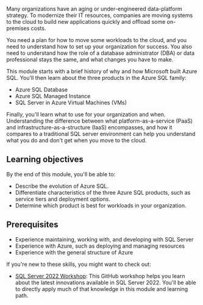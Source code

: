 Many organizations have an aging or under-engineered data-platform strategy. To modernize their IT resources, companies are moving systems to the cloud to build new applications quickly and offload some on-premises costs.

You need a plan for how to move some workloads to the cloud, and you need to understand how to set up your organization for success. You also need to understand how the role of a database administrator (DBA) or data professional stays the same, and what changes you have to make.

This module starts with a brief history of why and how Microsoft built Azure SQL. You'll then learn about the three products in the Azure SQL family: 
- Azure SQL Database
- Azure SQL Managed Instance
- SQL Server in Azure Virtual Machines (VMs)

Finally, you'll learn what to use for your organization and when. Understanding the difference between what platform-as-a-service (PaaS) and infrastructure-as-a-structure (IaaS) encompasses, and how it compares to a traditional SQL server environment can help you understand what you do and don't get when you move to the cloud.  

## Learning objectives

By the end of this module, you'll be able to:  

- Describe the evolution of Azure SQL.
- Differentiate characteristics of the three Azure SQL products, such as service tiers and deployment options. 
- Determine which product is best for workloads in your organization.

## Prerequisites

- Experience maintaining, working with, and developing with SQL Server
- Experience with Azure, such as deploying and managing resources
- Experience with the general structure of Azure

If you're new to these skills, you might want to check out:  

- [SQL Server 2022 Workshop](https://github.com/microsoft/sqlworkshops-sql2022workshop?azure-portal=true): This GitHub workshop helps you learn about the latest innovations available in SQL Server 2022. You'll be able to directly apply much of that knowledge in this module and learning path.
